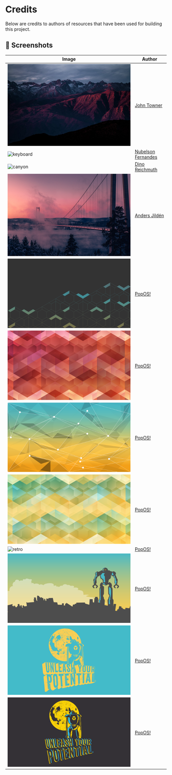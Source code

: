 # Credits

Below are credits to authors of resources that have been used for building this project.

## 📸 Screenshots

Image | Author
----- | ------
![mountains](../files/wallpapers/mountains.png) | [John Towner](https://unsplash.com/de/fotos/JgOeRuGD_Y4)
![keyboard](../files/wallpapers/keyboard.png) | [Nubelson Fernandes](https://unsplash.com/fr/photos/-Xqckh_XVU4)
![canyon](../files/wallpapers/canyon.jpg) | [Dino Reichmuth](https://unsplash.com/fr/photos/A5rCN8626Ck)
![bridge](../files/wallpapers/bridge.jpg) | [Anders Jildén](https://unsplash.com/fr/photos/AkUR27wtaxs)
![fractal-mountains](../files/wallpapers/fractal-mountains.png) | [PopOS!](https://pop.system76.com/)
![fractal-salad](../files/wallpapers/fractal-salad.png) | [PopOS!](https://pop.system76.com/)
![geometric](../files/wallpapers/geometric.png) | [PopOS!](https://pop.system76.com/)
![honeycomb](../files/wallpapers/honeycomb.png) | [PopOS!](https://pop.system76.com/)
![retro](../files/wallpapers/retro.png) | [PopOS!](https://pop.system76.com/)
![robot](../files/wallpapers/robot.png) | [PopOS!](https://pop.system76.com/)
![unleash-your-potential](../files/wallpapers/unleash-your-potential.png) | [PopOS!](https://pop.system76.com/)
![unleash-your-robot](../files/wallpapers/unleash-your-robot.png) | [PopOS!](https://pop.system76.com/)
